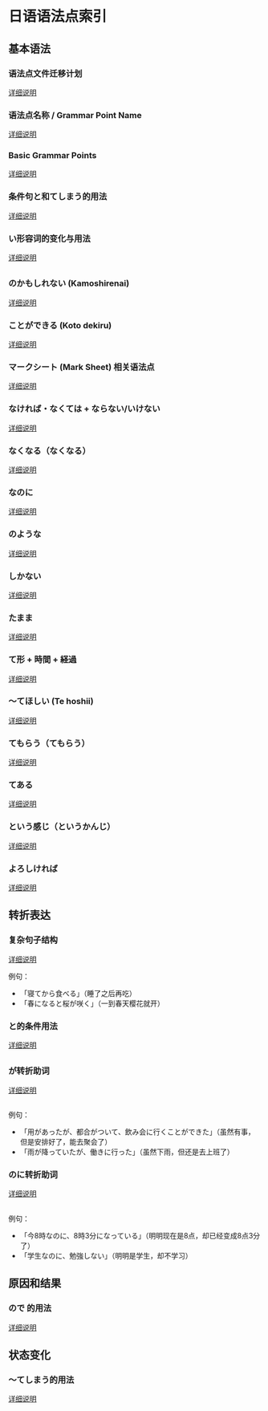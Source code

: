 # 日语语法点索引

## 基本语法

### 语法点文件迁移计划
[详细说明](MIGRATION.md)

### 语法点名称 / Grammar Point Name
[详细说明](TEMPLATE.md)

### Basic Grammar Points
[详细说明](basic_grammar_points.md)

### 条件句と和てしまう的用法
[详细说明](conditional_to_and_te_shimau.md)

### い形容词的变化与用法
[详细说明](i-adjective.md)

##

### のかもしれない (Kamoshirenai)
[详细说明](kamoshirenai.md)

### ことができる (Koto dekiru)
[详细说明](koto_dekiru.md)

### マークシート (Mark Sheet) 相关语法点
[详细说明](marksheet.md)

### なければ・なくては + ならない/いけない
[详细说明](nakereba_naranai.md)

### なくなる（なくなる）
[详细说明](nakunaru.md)

### なのに
[详细说明](nanoni.md)

### のような
[详细说明](noyouna.md)

### しかない
[详细说明](shikanai.md)

### たまま
[详细说明](tamama.md)

### て形 + 時間 + 経過
[详细说明](te_form_duration.md)

### ～てほしい (Te hoshii)
[详细说明](te_hoshii.md)

### てもらう（てもらう）
[详细说明](te_morau.md)

### てある
[详细说明](tearu.md)

### という感じ（というかんじ）
[详细说明](to_iu_kanji.md)

### よろしければ
[详细说明](yoroshikereba.md)

## 转折表达

### 复杂句子结构
[详细说明](complex_sentence_patterns.md)

例句：
- 「寝てから食べる」（睡了之后再吃）
- 「春になると桜が咲く」（一到春天樱花就开）

### と的条件用法
[详细说明](conditional_to.md)

##

### が转折助词
[详细说明](ga_conjunction.md)

##

例句：
- 「用があったが、都合がついて、飲み会に行くことができた」（虽然有事，但是安排好了，能去聚会了）
- 「雨が降っていたが、働きに行った」（虽然下雨，但还是去上班了）

### のに转折助词
[详细说明](noni.md)

##

例句：
- 「今8時なのに、8時3分になっている」（明明现在是8点，却已经变成8点3分了）
- 「学生なのに、勉強しない」（明明是学生，却不学习）

## 原因和结果

### ので 的用法
[详细说明](node.md)

##

## 状态变化

### ～てしまう的用法
[详细说明](te_shimau.md)

##

